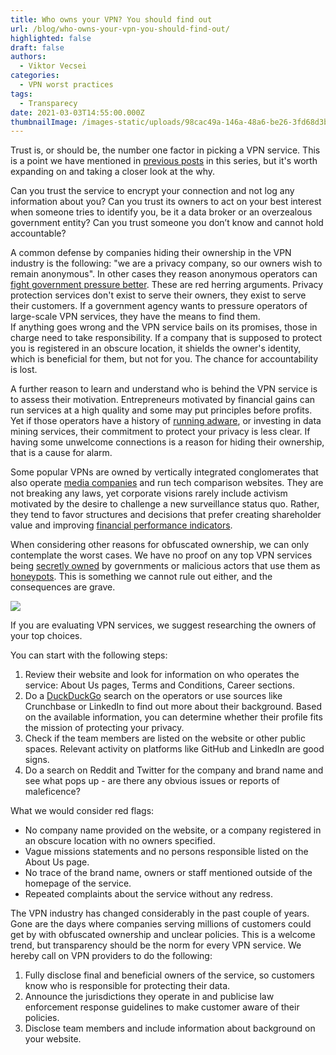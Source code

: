 ```yaml
---
title: Who owns your VPN? You should find out
url: /blog/who-owns-your-vpn-you-should-find-out/
highlighted: false
draft: false
authors:
  - Viktor Vecsei
categories:
  - VPN worst practices
tags:
  - Transparecy
date: 2021-03-03T14:55:00.000Z
thumbnailImage: /images-static/uploads/98cac49a-146a-48a6-be26-3fd68d3b5448.png
---
```

Trust is, or should be, the number one factor in picking a VPN service. This is a point we have mentioned in [previous posts](/blog/misleading-promises-of-the-worlds-fastest-anonymous-military-grade-vpns/) in this series, but it's worth expanding on and taking a closer look at the why.

Can you trust the service to encrypt your connection and not log any information about you? Can you trust its owners to act on your best interest when someone tries to identify you, be it a data broker or an overzealous government entity? Can you trust someone you don’t know and cannot hold accountable? 

A common defense by companies hiding their ownership in the VPN industry is the following: "we are a privacy company, so our owners wish to remain anonymous". In other cases they reason anonymous operators can [fight government pressure better](https://slate.com/technology/2019/02/best-vpn-companies-trust-privacy.html). These are red herring arguments. Privacy protection services don't exist to serve their owners, they exist to serve their customers. If a government agency wants to pressure operators of large-scale VPN services, they have the means to find them.  
If anything goes wrong and the VPN service bails on its promises, those in charge need to take responsibility. If a company that is supposed to protect you is registered in an obscure location, it shields the owner's identity, which is beneficial for them, but not for you. The chance for accountability is lost.

A further reason to learn and understand who is behind the VPN service is to assess their motivation. Entrepreneurs motivated by financial gains can run services at a high quality and some may put principles before profits. Yet if those operators have a history of [running adware](https://www.cnet.com/news/what-is-kape-technologies-what-you-need-to-know-about-the-parent-company-of-cyberghost-vpn/), or investing in data mining services, their commitment to protect your privacy is less clear. If having some unwelcome connections is a reason for hiding their ownership, that is a cause for alarm.  

Some popular VPNs are owned by vertically integrated conglomerates that also operate [media companies](https://www.j2global.com/brands/technology) and run tech comparison websites. They are not breaking any laws, yet corporate visions rarely include activism motivated by the desire to challenge a new surveillance status quo. Rather, they tend to favor structures and decisions that prefer creating shareholder value and improving [financial performance indicators](https://investor.j2global.com/corporate-information/overview/default.aspx).

When considering other reasons for obfuscated ownership, we can only contemplate the worst cases. We have no proof on any top VPN services being [secretly owned](https://www.computerweekly.com/news/252466203/Top-VPNs-secretly-owned-by-Chinese-firms) by governments or malicious actors that use them as [honeypots](https://twitter.com/swiftonsecurity/status/977593310893236224?lang=en). This is something we cannot rule out either, and the consequences are grave.

![](/images-static/uploads/6a9bd8cf-eab4-4159-98c2-005d4c9b9983.png)

If you are evaluating VPN services, we suggest researching the owners of your top choices. 

You can start with the following steps:

1. Review their website and look for information on who operates the service: About Us pages, Terms and Conditions, Career sections.
2. Do a [DuckDuckGo](https://duckduckgo.com/) search on the operators or use sources like Crunchbase or LinkedIn to find out more about their background. Based on the available information, you can determine whether their profile fits the mission of protecting your privacy.
3. Check if the team members are listed on the website or other public spaces. Relevant activity on platforms like GitHub and LinkedIn are good signs.
4. Do a search on Reddit and Twitter for the company and brand name and see what pops up - are there any obvious issues or reports of maleficence?

What we would consider red flags:

* No company name provided on the website, or a company registered in an obscure location with no owners specified.
* Vague missions statements and no persons responsible listed on the About Us page.
* No trace of the brand name, owners or staff mentioned outside of the homepage of the service.
* Repeated complaints about the service without any redress.

The VPN industry has changed considerably in the past couple of years. Gone are the days where companies serving millions of customers could get by with obfuscated ownership and unclear policies. This is a welcome trend, but transparency should be the norm for every VPN service. We hereby call on VPN providers to do the following:

1. Fully disclose final and beneficial owners of the service, so customers know who is responsible for protecting their data.
2. Announce the jurisdictions they operate in and publicise law enforcement response guidelines to make customer aware of their policies.
3. Disclose team members and include information about background on your website.
